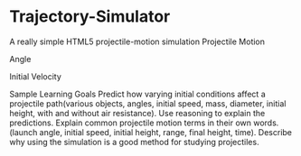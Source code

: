 # Trajectory-Simulator
A really simple HTML5 projectile-motion simulation
Projectile Motion

Angle

Initial Velocity

Sample Learning Goals
Predict how varying initial conditions affect a projectile path(various objects, angles, initial speed, mass, diameter, initial height, with and without air resistance).
Use reasoning to explain the predictions.
Explain common projectile motion terms in their own words. (launch angle, initial speed, initial height, range, final height, time).
Describe why using the simulation is a good method for studying projectiles.

